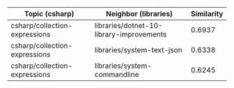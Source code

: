 | Topic (csharp) | Neighbor (libraries) | Similarity |
|-------------|-------------------|------------|
| csharp/collection-expressions | libraries/dotnet-10-library-improvements | 0.6937 |
| csharp/collection-expressions | libraries/system-text-json | 0.6338 |
| csharp/collection-expressions | libraries/system-commandline | 0.6245 |
